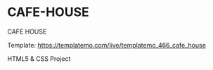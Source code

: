 # CAFE-HOUSE
CAFE HOUSE

Template:  https://templatemo.com/live/templatemo_466_cafe_house

HTML5 & CSS Project 

